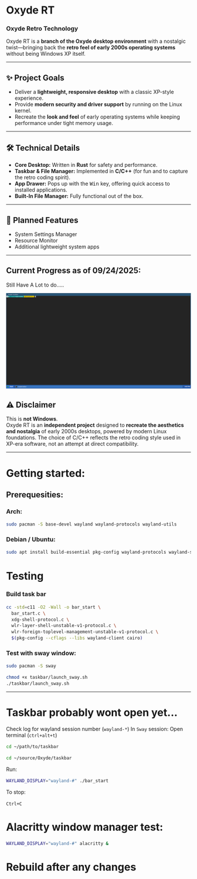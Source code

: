 # Oxyde RT  
### Oxyde Retro Technology  

Oxyde RT is a **branch of the Oxyde desktop environment** with a nostalgic twist—bringing back the **retro feel of early 2000s operating systems** without being Windows XP itself.  

---

## ✨ Project Goals
- Deliver a **lightweight, responsive desktop** with a classic XP-style experience.  
- Provide **modern security and driver support** by running on the Linux kernel.  
- Recreate the **look and feel** of early operating systems while keeping performance under tight memory usage.  

---

## 🛠️ Technical Details
- **Core Desktop:** Written in **Rust** for safety and performance.  
- **Taskbar & File Manager:** Implemented in **C/C++** (for fun and to capture the retro coding spirit).  
- **App Drawer:** Pops up with the <kbd>Win</kbd> key, offering quick access to installed applications.  
- **Built-In File Manager:** Fully functional out of the box.  

---

## 📅 Planned Features
- System Settings Manager  
- Resource Monitor  
- Additional lightweight system apps  

---

## Current Progress as of 09/24/2025:
Still Have A Lot to do.....

![Screenshot](assets/progress.png)

## ⚠️ Disclaimer
This is **not Windows**.  
Oxyde RT is an **independent project** designed to **recreate the aesthetics and nostalgia** of early 2000s desktops, powered by modern Linux foundations. The choice of C/C++ reflects the retro coding style used in XP-era software, not an attempt at direct compatibility.

---

# Getting started:

## Prerequesities:

### Arch:

```bash
sudo pacman -S base-devel wayland wayland-protocols wayland-utils
```

### Debian / Ubuntu:

```bash
sudo apt install build-essential pkg-config wayland-protocols wayland-scanner libwayland-dev
```

# Testing

### Build task bar

```bash
cc -std=c11 -O2 -Wall -o bar_start \
  bar_start.c \
  xdg-shell-protocol.c \
  wlr-layer-shell-unstable-v1-protocol.c \
  wlr-foreign-toplevel-management-unstable-v1-protocol.c \
  $(pkg-config --cflags --libs wayland-client cairo)
```

### Test with sway window:

```bash
sudo pacman -S sway
```

```bash
chmod +x taskbar/launch_sway.sh
./taskbar/launch_sway.sh  
```

---

# Taskbar probably wont open yet...

Check log for wayland session number (`wayland-*`)
In `Sway` session:
   Open terminal (`ctrl+alt+t`)

   ```bash
   cd ~/path/to/taskbar
   ```

   ```bash
   cd ~/source/Oxyde/taskbar
   ```

   Run:

   ```bash
   WAYLAND_DISPLAY="wayland-#" ./bar_start
   ```

   To stop:

   `Ctrl+C`

 # Alacritty window manager test:

   ```bash
   WAYLAND_DISPLAY="wayland-#" alacritty &
   ```

# Rebuild after any changes